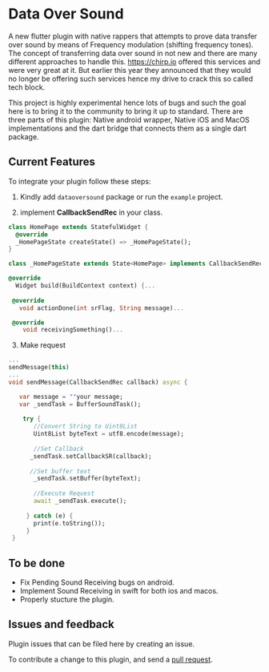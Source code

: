 # Data Over Sound

A new flutter plugin with native rappers that attempts to prove data transfer over sound by means of Frequency modulation (shifting frequency tones).
The concept of transferring data over sound in not new and there are many different approaches to handle this. https://chirp.io offered this services and were very great at it. But earlier this year they announced that they would no longer be offering such services hence my drive to crack this so called tech block.

This project is highly experimental hence lots of bugs and such the goal here is to bring it to the community to bring it up to standard. There are three parts of this plugin: Native android wrapper, Native iOS and MacOS implementations and the dart bridge that connects them as a single dart package.

## Current Features

To integrate your plugin follow these steps:

1. Kindly add `dataoversound` package or run the `example` project.

2. implement **CallbackSendRec** in your class.

```dart
class HomePage extends StatefulWidget {
  @override
  _HomePageState createState() => _HomePageState();
}

class _HomePageState extends State<HomePage> implements CallbackSendRec {

@override
  Widget build(BuildContext context) {...
   
 @override
   void actionDone(int srFlag, String message)...

 @override
    void receivingSomething()...
```
3. Make request
 ```dart
 ...
 sendMessage(this)
 ...
 void sendMessage(CallbackSendRec callback) async {
 
    var message = ""your message;
    var _sendTask = BufferSoundTask();
     
     try {
        //Convert String to Uint8List
        Uint8List byteText = utf8.encode(message);
        
        //Set Callback
       _sendTask.setCallbackSR(callback);
       
       //Set buffer text
        _sendTask.setBuffer(byteText);
        
        //Execute Request
        await _sendTask.execute();
        
      } catch (e) {
        print(e.toString());
      }
  }
 ```
## To be done
- Fix Pending Sound Receiving bugs on android.
- Implement Sound Receiving in swift for both ios and macos.
- Properly stucture the plugin.

## Issues and feedback

Plugin issues that can be filed here by creating an issue.

To contribute a change to this plugin,
and send a [pull request](https://github.com/zfinix/dataoversound/pulls).
